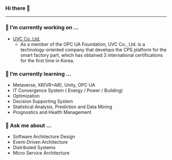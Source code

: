 ### Hi there 👋
---
### 🔭 I’m currently working on ...
- [UVC Co.,Ltd.](https://uvc.co.kr/en/index.html)
  - As a member of the OPC UA Foundation, UVC Co., Ltd. is a technology-oriented company that develops the CPS platform for the smart factory part,
which has obtained 3 international certifications for the first time in Korea.

### 🌱 I’m currently learning ...
- Metaverse, XR(VR+AR), Unity, OPC UA
- IT Convergence System ( Energy / Power / Building)
- Optimization
- Decision Supporting System
- Statistical Analysis, Prediction and Data Mining
- Prognostics and Health Management

### 💬 Ask me about ...
- Software Architecture Design
- Event-Driven Architecture
- Distributed Systems
- Micro Service Architecture

<!--
**bit4me/bit4me** is a ✨ _special_ ✨ repository because its `README.md` (this file) appears on your GitHub profile.

Here are some ideas to get you started:

- 🔭 I’m currently working on ...
- 🌱 I’m currently learning ...
- 👯 I’m looking to collaborate on ...
- 🤔 I’m looking for help with ...
- 💬 Ask me about ...
- 📫 How to reach me: ...
- 😄 Pronouns: ...
- ⚡ Fun fact: ...
-->
